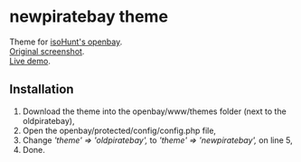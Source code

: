 newpiratebay theme
============

Theme for [isoHunt's openbay](https://github.com/isohuntto/openbay).  
[Original screenshot](https://github.com/isohuntto/openbay/issues/91#issuecomment-68230094).  
[Live demo](http://opb.rudikovac.com/).  

Installation
---

1. Download the theme into the openbay/www/themes folder (next to the oldpiratebay),
2. Open the openbay/protected/config/config.php file,
3. Change *'theme' => 'oldpiratebay',* to *'theme' => 'newpiratebay',* on line 5,
4. Done.
